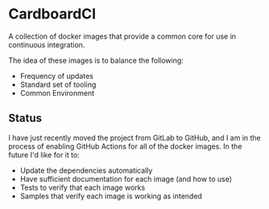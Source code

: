 # CardboardCI

A collection of docker images that provide a common core for use in continuous integration.

The idea of these images is to balance the following:

- Frequency of updates
- Standard set of tooling
- Common Environment

## Status

I have just recently moved the project from GitLab to GitHub, and I am in the process of enabling GitHub Actions for all of the docker images. In the future I'd like for it to:

- Update the dependencies automatically
- Have sufficient documentation for each image (and how to use)
- Tests to verify that each image works
- Samples that verify each image is working as intended